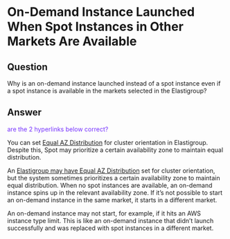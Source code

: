 <meta name="“robots”" content="“noindex”">

# On-Demand Instance Launched When Spot Instances in Other Markets Are Available

## Question

Why is an on-demand instance launched instead of a spot instance even if a spot instance is available in the markets selected in the Elastigroup?

## Answer

<font color="#7632FE">are the 2 hyperlinks below correct?</font>

You can set [Equal AZ Distribution](https://docs.spot.io/elastigroup/features/core-features/equal-az-instance-distribution-orientation?id=equal-az-instance-distribution-orientation) for cluster orientation in Elastigroup. Despite this, Spot may prioritize a certain availability zone to maintain equal distribution. 

An [Elastigroup may have Equal AZ Distribution](https://docs.spot.io/elastigroup/features/core-features/equal-az-instance-distribution-orientation?id=equal-az-instance-distribution-orientation) set for cluster orientation, but the system sometimes prioritizes a certain availability zone to maintain equal distribution. When no spot instances are available, an on-demand instance spins up in the relevant availability zone. If it’s not possible to start an on-demand instance in the same market, it starts in a different market.

An on-demand instance may not start, for example, if it hits an AWS instance type limit. This is like an on-demand instance that didn’t launch successfully and was replaced with spot instances in a different market.

